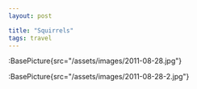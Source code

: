 ```yaml
---
layout: post

title: "Squirrels"
tags: travel
---
```


:BasePicture{src="/assets/images/2011-08-28.jpg"}

:BasePicture{src="/assets/images/2011-08-28-2.jpg"}

<!--more-->
